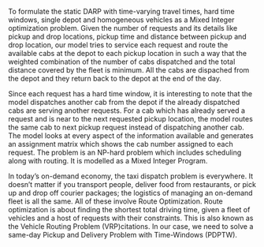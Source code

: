 To formulate the static DARP with time-varying travel times, hard time windows, single depot and homogeneous vehicles as a Mixed Integer optimization problem. Given the number of requests and its details like pickup and drop locations, pickup time and distance between pickup and drop location, our model tries to service each request and route the available cabs at the depot to each pickup location in such a way that the weighted combination of the number of cabs dispatched and the total distance covered by the fleet is minimum. All the cabs are dispached from the depot and they return back to the depot at the end of the day.

Since each request has a hard time window, it is interesting to note that the model dispatches another cab from the depot if the already dispatched cabs are serving another requests. For a cab which has already served a request and is near to the next requested pickup location, the model routes the same cab to next pickup request instead of dispatching another cab. The model looks at every aspect of the information available and generates an assignment matrix which shows the cab number assigned to each request. The problem is an NP-hard problem which includes scheduling along with routing. It is modelled as a Mixed Integer Program.

In today’s on-demand economy, the taxi dispatch problem is everywhere. It doesn’t matter if you transport people, deliver food from restaurants, or pick up and drop off courier packages; the logistics of managing an on-demand fleet is all the same. All of these involve Route Optimization. Route optimization is about finding the shortest total driving time, given a fleet of vehicles and a host of requests with their constraints. This is also known as the Vehicle Routing Problem (VRP)citations. In our case, we need to solve a same-day Pickup and Delivery Problem with Time-Windows (PDPTW).
